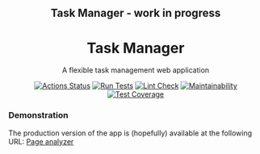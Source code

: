 <div align="center">

## Task Manager - work in progress

[//]: # (<img src="" alt="logo" width="250" height="auto" />)
<h1>Task Manager</h1>

<p>
A flexible task management web application
</p>

[![Actions Status](https://github.com/Myakot/python-project-52/workflows/hexlet-check/badge.svg)](https://github.com/Myakot/python-project-52/actions)
[![Run Tests](https://github.com/Myakot/python-project-52/actions/workflows/run_tests.yml/badge.svg)](https://github.com/Myakot/python-project-52/actions/workflows/run_tests.yml)
[![Lint Check](https://github.com/Myakot/python-project-52/actions/workflows/lint_check.yml/badge.svg)](https://github.com/Myakot/python-project-52/actions/workflows/lint_check.yml)
[![Maintainability](https://api.codeclimate.com/v1/badges/71bb63846b242e0c53cb/maintainability)](https://codeclimate.com/github/Myakot/python-project-52/maintainability)
[![Test Coverage](https://api.codeclimate.com/v1/badges/71bb63846b242e0c53cb/test_coverage)](https://codeclimate.com/github/Myakot/python-project-52/test_coverage)

</div>

### Demonstration

The production version of the app is (hopefully) available at the following URL:
[Page analyzer](https://python-project-52-adop.onrender.com)